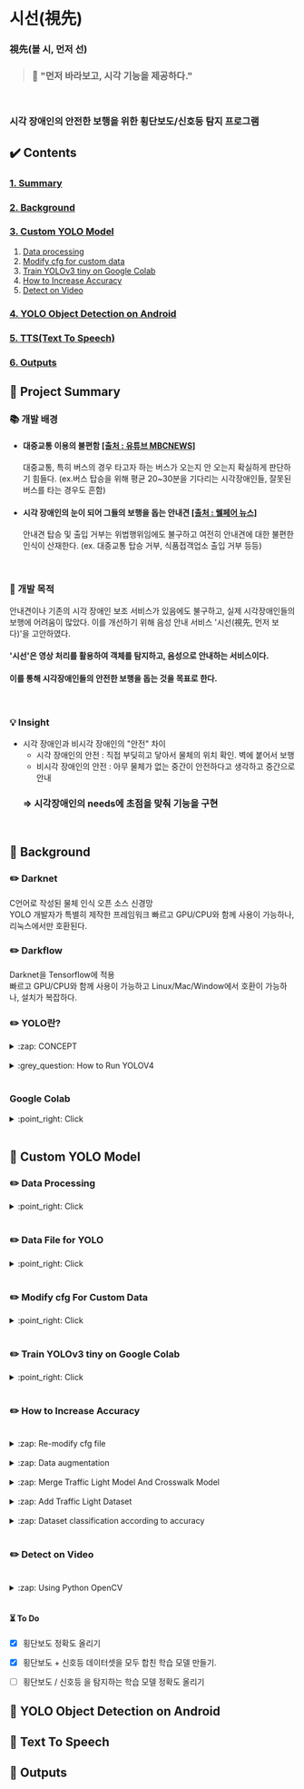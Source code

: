 



# 시선(視先)

###  視先(볼 시, 먼저 선) 
> ### :loudspeaker: "먼저 바라보고, 시각 기능을 제공하다."
<br>

### 시각 장애인의 안전한 보행을 위한 횡단보도/신호등 탐지 프로그램

## :heavy_check_mark: Contents
###  [1. Summary](#pushpin-project-summary)
### [2. Background](#pushpin-background)
### [3. Custom YOLO Model](#pushpin-custom-yolo-model)
1. [Data processing](#pencil2-data-processing)
2. [Modify cfg for custom data](#pencil2-modify-cfg-for-custom-data)
3. [Train YOLOv3 tiny on Google Colab](#pencil2-train-yolov3-tiny-on-google-colab)
4. [How to Increase Accuracy](#pencil2-how-to-increase-accuracy)
5. [Detect on Video](#pencil2-detect-on-video)
### [4. YOLO Object Detection on Android](#pushpin-yolo-object-detection-on-android)
### [5. TTS(Text To Speech)](#pushpin-text-to-speech)
### [6. Outputs](#pushpin-outputs)

## :pushpin: Project Summary

### :books: 개발 배경
- #### 대중교통 이용의 불편함 [[출처 : 유튜브 MBCNEWS]](https://youtu.be/saoX-lR-iJ0)
	대중교통, 특히 버스의 경우 타고자 하는 버스가 오는지 안 오는지 확실하게 판단하기 힘들다.
	(ex.버스 탑승을 위해 평균 20~30분을 기다리는 시각장애인들, 잘못된 버스를 타는 경우도 흔함)

- #### 시각 장애인의 눈이 되어 그들의 보행을 돕는 안내견 [[출처 : 웰페어 뉴스]](https://www.welfarenews.net/news/articleView.html?idxno=71314)
	안내견 탑승 및 출입 거부는 위법행위임에도 불구하고 여전히 안내견에 대한 불편한 인식이 산재한다.
	(ex. 대중교통 탑승 거부, 식품접객업소 출입 거부 등등)
<br>

### :pencil: 개발 목적
안내견이나 기존의 시각 장애인 보조 서비스가 있음에도 불구하고, 실제 시각장애인들의 보행에 어려움이 많았다. 이를 개선하기 위해 음성 안내 서비스 '시선(視先, 먼저 보다)'을 고안하였다.
#### **'시선'은 영상 처리를 활용하여 객체를 탐지하고, 음성으로 안내하는 서비스이다.**
#### 이를 통해 시각장애인들의 안전한 보행을 돕는 것을 목표로 한다.
<br>

### :bulb: Insight 
- 시각 장애인과 비시각 장애인의 "안전" 차이
	- 시각 장애인의 안전  : 직접 부딪히고 닿아서 물체의 위치 확인. 벽에 붙어서 보행
	- 비시각 장애인의 안전 : 아무 물체가 없는 중간이 안전하다고 생각하고 중간으로 안내
	### ⇒ **시각장애인의 needs에 초점을 맞춰 기능을 구현**
<br>

## :pushpin: Background

### :pencil2: Darknet

C언어로 작성된 물체 인식 오픈 소스 신경망<br>
YOLO 개발자가 특별히 제작한 프레임워크
빠르고  GPU/CPU와 함께 사용이 가능하나, 리눅스에서만 호환된다.

### :pencil2: Darkflow

Darknet을 Tensorflow에 적용<br>
빠르고 GPU/CPU와 함께 사용이 가능하고 Linux/Mac/Window에서 호환이 가능하나,
설치가 복잡하다.

### :pencil2: YOLO란?
<details>
<summary> :zap: CONCEPT</summary>
<br>

### **"darknet을 통해 학습된 신경망"**  
이전 탐지 시스템은 classifier나 localizer를 사용해 탐지를 수행한다.<br>
하지만 YOLO는 하나의 신경망을 전체 이미지에 적용한다.<br>
이 신경망은 이미지를 영역으로 분할하고 각 영역의 Bounding Box와 확률을 예측한다.<br>
이런 Bounding Box는 예측된 확률에 의해 가중치가 적용된다.<br>

</div>
</details>
<br>

<details>
<summary> :grey_question: How to Run YOLOV4 </summary>
<br> 

## :fire: Run YOLOv4

1) dark net의 weight ⇒ yolov4.weights 으로 변환하는 과정.    

	```
	# Convert darknet weights to tensorflow
	## yolov4  버전
	python save_model.py --weights ./data/yolov4.weights --output ./checkpoints/yolov4-416 --input_size 416 --model yolov4 

	## yolov4-tiny 버전
	python save_model.py --weights ./data/yolov4-tiny.weights --output ./checkpoints/yolov4-tiny-416 --input_size 416 --model yolov4 --tiny
	```
2) object detection이 잘 되는 지 확인하기	  
	```
	# Run demo tensorflow
	python detect.py --weights ./checkpoints/yolov4-416 --size 416 --model yolov4 --image ./data/kite.jpg

	python detect.py --weights ./checkpoints/yolov4-tiny-416 --size 416 --model yolov4 --image ./data/kite.jpg --tiny
	```
3) 결과  
   <image src="https://github.com/kairess/tensorflow-yolov4-tflite/raw/master/result.png" width="90%">
  
   <image src="https://user-images.githubusercontent.com/34594339/89185473-3f998f00-d5d5-11ea-99f7-45c37f85e8f0.png" width="90%">  
  
	 #### ⇒ yolov4 weight (위) / yolo4-tiny (아래)  
	 #### 속도는 tiny가 훨씬 빠르다.  

#### :x:  YOLOV4를 이용해 커스텀 데이터 셋을 만들려고 하였으나, YOLOV3를 이용한 정확도가 훨씬 높아 YOLOV3-tiny를 사용하기로 함.

 <br>
</div>
</details>
<br>


### Google Colab

<details>
<summary> :point_right: Click </summary>
<br>

#### yolo를 노트북에서도 사용하기 위해서는 **GPU를 사용해야 한다.**   
#### 이를 위해서 Google에서 지원하는 Colab을 이용해 yolo를 구동시킬 수 있다.  

<br>

#### Colab을 세션을 12시간만 유지시켜주기 때문에 저장이 불가하다. <br>
#### ⇒  구글 드라이브에 데이터를 저장해 놓고 마운트 해서 쓸 수 있다

<br>

#### :bulb: Colab 런타임 장시간 세션 유지하기
    function ClickConnect() { // 백엔드를 할당하지 못했습니다. // GPU이(가) 있는 백엔드를 사용할 수 없습니다. 가속기가 없는 런타임을 사용하시겠습니까? // 취소 버튼을 찾아서 클릭 var buttons = document.querySelectorAll("colab-dialog.yes-no-dialog paper-button#cancel"); buttons.forEach(function(btn) { btn.click(); }); console.log("1분마다 자동 재연결"); document.querySelector("#top-toolbar > colab-connect-button").click(); } setInterval(ClickConnect,1000*60);  

F12를 눌러 자바 스크립트 창에 입력해주면 된다.<br>
  

#### :bulb: 주피터 노트북이 명령 프롬트에서 입력한  것처럼  처리하는 명령어  
   - `` !`` :  쉘이 끝나면 유지 되지 않음
   - ``%`` : 쉘이 끝난 후에도 계속 유지
	   
#### <실행 화면>

<image src="https://user-images.githubusercontent.com/34594339/89725910-db9d1d80-da4f-11ea-88bf-8ab79c47a555.png" width="80%">  

</div>
</details>
<br>

## :pushpin: Custom YOLO Model

### :pencil2: Data Processing
<details>
<summary>  :point_right: Click </summary>

### :mag_right: 신호등 데이터셋  : [[AI Hub]](http://www.aihub.or.kr/aidata/136)
  신호등이 있는 사진과 Bounding Box가 되어있는 xml파일을 받았으나, 
:warning: **보행등과 차량등이 분류가 되어있지 않다**:warning:  는 문제점이 발생하였다. 

### :bulb: 해결방안  
  1) 우선적으로 데이터 셋에 신호등이 다 있는 것도 아니기 때문에 1차적으로 신호등을 찾아준다.  
  ⇒ 신호등 label을 갖는 사진을 분류한다는 의미  
  
  2) label을 확인함과 동시에 신호등 사진을 띄운다. 그 사진속에 있는 신호등이 보행등이라면 저장, 차량등이라면 저장하지 않고 넘어간다.  
  
  3) 사진을 저장하는 경우에 label 데이터는 가공이 필요하다.  
  현재 AI hub에서 제공되는 Bounding Box  좌표 ⇒ (좌상단 x, 좌상단 y, 우하단 x, 우하단 y좌표)  

### :point_right: [Explore Labeling folder](https://github.com/bosl95/Seesun/tree/master/Labeling)

</div>
</details>
<br>

### :pencil2: Data File for YOLO
<details>
<summary>  :point_right: Click </summary>

#### :page_with_curl: ```obj.data``` : 학습을 위한 내용이 담긴 파일  
   - classes 개수  
   - train.txt와 valid.txt의 경로  
   - obj.names의 경로  
   - weight을 저장할 폴더의 경로  
####  :page_with_curl: ``obj.cfg`` : 모델 구조 및 train과 관련된 설정이 들어있는 파일  
   - batch 및  subdivisions 사이즈(Cuda memory 관련), width 및 height 사이즈  
   - learning late, burn_in, max_batches,  policy, steps, scales 설정  
   - filter : (4+1+class수) * 3  
   - classes  
   - anchors 및 mask 설정  
#### :page_with_curl: ``weight``  : 미리 트레이닝된 모델 또는 darknet53.conv.74 등의 가중치 파일
#### :page_with_curl: ``obj.names`` : annotation에 포함되어있는 라벨링 이름 목록. 검출하고자 하는 목록  
#### :page_with_curl: ``train.txt`` : 학습시킬 이미지들의 경로들이 담긴 리스트  
#### :page_with_curl: ``valid.txt`` : 학습 시 validation 할 이미지들의 경로들이 담긴 리스트  
 
</div>
</details>
<br>

### :pencil2: Modify cfg For Custom Data
<details>
<summary>  :point_right: Click </summary>
<br>

#### :zap: cfg 설정  
   
   <image src="https://user-images.githubusercontent.com/34594339/89791590-7b48d180-db5e-11ea-9c98-5e67e557fc33.png" width="100%"><br>

<br>
:small_blue_diamond: max_batches = number of classes * 2000 <br>
:small_blue_diamond: steps = max_batches의 80%, max_batches의 90%<br>
<br>
  
#### :zap: anchor 계산  
   
   <image src="https://user-images.githubusercontent.com/34594339/89791801-b9de8c00-db5e-11ea-9e7a-b9e63bdbe049.png" width="100%">
   

### :information_source: Source
<details>
<summary>  :point_right: How To set cfg File </summary>
<br>

:fire: [https://murra.tistory.com/115](https://murra.tistory.com/115)<br>
:round_pushpin: [https://keyog.tistory.com/22](https://keyog.tistory.com/22)  <br>
:round_pushpin: [https://eehoeskrap.tistory.com/370](https://eehoeskrap.tistory.com/370)<br>
:round_pushpin: [https://codingzzangmimi.tistory.com/76](https://codingzzangmimi.tistory.com/76) <br>
:round_pushpin: [https://go-programming.tistory.com/160](https://go-programming.tistory.com/160)<br>
 :round_pushpin: [https://github.com/AlexeyAB/darknet#how-to-train-to-detect-your-custom-objects](https://github.com/AlexeyAB/darknet#how-to-train-to-detect-your-custom-objects)  

</div>
</details>
<br>

</div>
</details>
<br>

### :pencil2: Train YOLOv3 tiny on Google Colab

<details>
<summary>  :point_right: Click </summary>
<br>

###  :fire: train custom data

	!./darknet detector train custom/custom.data custom/custom_yolov4-tiny.cfg custom/yolov4-tiny.conv.29 -dont_show 

- 원래 map과 loss에 대한 그래프가 나오는데 코랩의 리눅스 상에서는 볼 수 없는 듯하다.<br>
  에러가 나기 때문에 dont_show를 추가해 보지 않는 것으로 처리해준다. <br>
   
#### :page_with_curl: yolov3-tiny.conv.15 : pre-train된 weight<br>
 [Fine-Tuning](https://eehoeskrap.tistory.com/186)을 하고 싶을 떄 마지막 레이어를 삭제하고 모델 파일과 가중치 파일을 이용하여 darknet53.conv.74 처럼 가중치 파일을 생성 할 수도 있다.
  
  
	./darknet partial cfg / yolov3-tiny.cfg yolov3-tiny.weights yolov3-tiny.conv.15 15

###  :fire: detect custom model

	!./darknet detector test custom/custom.data custom/custom_yolov4-tiny.cfg custom_yolov4-tiny_last.weights -thresh 0.25 -dont_show -ext_output < custom/train.txt > result.txt  

:x: tarin.txt에 있는 이미지의 경로를 읽어오지 못한다는 에러 발생<br>

#### ⇒ 경로가 제대로 설정 되어 있음에도 에러가 발생한다면,<br>
#### 1. 절대 경로로 재설정
#### 2. 리눅스상에서 읽을 수 있는 포맷으로 변환 ( module : dos2unix )

	!apt-get install dos2unix   
	!dos2unix custom/train.txt  # to linux format

</div>
</details>
<br>  

### :pencil2: How to Increase Accuracy

<br>
<details>
<summary> :zap: Re-modify cfg file </summary>

#### :black_nib: width랑 height가 클수록 정확도는 올라간다.
<br>

#### :black_nib: batch_nomalize는 1로 설정되어있는데, 이 말은 안 쓰겠다는 소리
#### 	 값을 높여서 정확도를 높이려고 했으나 정확도가 올라가진 않음
<br>

#### :black_nib:  subdivisions은 8인 경우 실행되지 않았다. 16으로 설정한 경우에만 실행
<br>

#### :black_nib:  cfg 값을 변경해줄때마다 anchor 값 또한 변경되었다. ⇒  재설정 필요.
<br>

#### :black_nib: YOLOv4 사용

</div>
</details>
<br>

<details>
<summary> :zap: Data augmentation </summary>
<br>

<details>
<summary> :zap:  step 1</summary>
<br>

#### :black_nib:  Hub에서 받은 데이터 셋 중 신호등이 정면에서 보이는 경우 (시각 장애인이 횡단보도 정면에 서있는 경우 신호등을 인식해야한다고 생각) 라벨링을 하였다. (약 900장)
#### 이때 횡단보도 길이가 먼 경우를 고려하여 멀리 있는 신호등도 라벨링을 해주었다.
#### ⇒ YOLOv4를 사용하여 정확도가 30% 정도로 현저히 떨어지는 인식률이 나타났다.

</div>
</details>
<br>

<details>
<summary> :zap:  step 2</summary>
<br>

#### :black_nib:  낮은 인식률이 1차 시도에서 했던 데이터셋의 라벨링이 잘못 되었다고 판단<br>
#### 좀 더 잘 정제된 횡단보도 데이터 셋을 학습시키면서 원인을 찾고자하였다. 
하지만 횡단보도 데이터셋을 이용해 yoloV4를 이용한 학습이 여전히 낮은 인식률을 보여줬다.
또한 cfg 설정을 바꿔보는 방법으로 학습을 시켜보았지만 별 소용이 없어, YOLOv3-tiny를 사용해보았다.
⇒ 이때 yolov4가 원인임을 발견.
#### :black_nib: yolov4 대신 **yolov3-tiny**를 이용하여 학습 시키니 정확도가 훨씬 높게 나타났다.
#### (accuracy 30%  ==> 60% 이상으로 올라갔다.)

<image src="https://user-images.githubusercontent.com/34594339/90633401-f138f100-e260-11ea-8d70-d78506eb1e76.png" width="90%">
	
</div>
</details>
<br>

<details>
<summary> :zap:  step 3</summary>
<br>

#### 횡단보도가 yolov3-tiny를 이용하여 60% 이상의 인식률을 보였고, 
#### :black_nib: 신호등 데이터셋 또한 다시 라벨링하여 가까운 위치에 있는 신호등 데이터셋만 라벨링을 다시 하였다.
	
#### :black_nib: 새로 정제한 신호등 데이터 셋과 YoloV3-tiny를 이용하여 학습 시도
	
<image src="https://user-images.githubusercontent.com/34594339/90770202-61f90f80-e32c-11ea-9086-43e0d3269b24.png" width="90%">

#### :black_nib:  500 여장 정도의  이미지로 50%의 인식률을 보여줬다.

#### :black_nib: 훈련된 위의 weight를 1차 시도의 데이터 셋까지 추가하여 학습 시도
####  ⇒ 48%로  정확도가 떨어졌다. 멀리 있는 신호등 사진의 데이터 셋은 오히려 인식의 정확도를 낮추는 것 같다.

</div>
</details>
<br>

<details>
<summary> :zap:  step 4</summary>
<br>

#### :black_nib: 정확도를 더 올리기 위해  width, height를 608로 설정.
#### :black_nib: anchor도 재정의하여 실행하였으나 
	
<image src="https://user-images.githubusercontent.com/34594339/91044260-f676b100-e64f-11ea-81f7-50fc95d95e30.png" width="80%">

#### :black_nib: 메모리 초과가 발생했다. <br>
#### ⇒ batch의 크기를 조금 줄여주고, subdivision의 크기를 키워주면 된다고 함. <br>
#### (batch : 64, 32, 16 ...  / subdivision : 8, 16, 32, .. )

</div>
</details>
<br>

<details>
<summary> :zap:  step 5</summary>
<br>

#### :black_nib: **batch=32 / subdivision=16으로 설정하여 재시도!**
	 
<image src="https://user-images.githubusercontent.com/34594339/91061321-fe8e1b00-e666-11ea-8cfe-24373780e5ea.png" width="80%">
	
#### :black_nib: 416 크기였을 때보다 낮은 정확도

</div>
</details>
<br>

<details>
<summary> :zap:  step 6</summary>
<br>

#### :black_nib: flip : 좌우 구별 감지를 이용. 정확도를 높이는 방법.
#### :black_nib: max_batches = 5200 </br>
#### :black_nib: width, height = 416, 416 </br>
#### :black_nib: steps=4000,4500 </br>

<image src="https://user-images.githubusercontent.com/34594339/91108707-aaf5ee80-e6b3-11ea-9bf6-8eeac227eb68.png" width="80%">

#### :black_nib: max batches를 올려서 학습한 결과 정확도가 70% 까지 올라갔다.

</div>
</details>
<br>

</div>
</details>
<br>

<details>
<summary> :zap: Merge Traffic Light Model And Crosswalk Model</summary>
<br>

 - [x] 만들어놓은 신호등 데이터셋으로 학습 다시 시켜보기 
 - [x] 예지가 만들어놓은 신호등 데이터셋으로 학습 다시 시켜보기
	- 미리 학습시켜놓았던 weight 파일(정확도 53%)에  남은 데이터 파일을 학습시켜보았다.
		⇒ 정확도가 45%로 약 10%가 내려갔다.
- [x] 모든 데이터셋을 합쳐서 처음부터 학습시켜보기

	<image src="https://user-images.githubusercontent.com/34594339/90980085-26f91500-e594-11ea-8208-56fa07f77410.png" width="76%">

	:black_nib: **45% ⇒ 54%로 상승. <br>
	:black_nib:	똑같은 데이터임에도 불구하고 처음부터 다시 학습시키니 정확도가 제대로 상승하는 것을 확인할 수 있었다.**
<br>
</div>
</details>

<br>
<details>
<summary> :zap: Add Traffic Light Dataset</summary>
<br>

#### :black_nib: 첫번째 시도
 횡단보도 데이터셋 + AI Hub 데이터셋 전부 : :x: 초반에 터짐 / 아예 안됨 :x: <br>
 cfg 설정 등을 바꿔보면서 or  데이터셋을 로컬에 다운,  구글 드라이브에 재업로드 (구글 드라이브 상의 문제로 인한)


#### :black_nib: 두번째 시도
신호등 원본 데이터 셋 + Bbox4는 원래 잘 됐었기 때문에 새로 추가한 Bbox들을 하나씩 빼보면서 학습을 실행<br>
⇒ 25, 30을 빼고 나니 학습이 되긴함.

#### :black_nib: 세번째 시도
BBox25/Bbox30 제외한 모든 데이터셋 학습 ⇒ 30분 남겨놓고 터졌다.

 ### ⇒ :warning: Colab 상의 문제로 밝혀졌다. 무료 버전을 사용하고 있는데, 12시간 이상의 과도한 GPU 사용하면 구글에서 자체적으로 세션을 중지시킨다고 한다. (~~무료 버전의 한계~~) 

#### :black_nib: 네번째 시도
신호등까지 추가 라벨링을 해준 횡단보도 원본 데이터셋만 학습<br>
 ⇒ 횡단보도 정확도 : 58.40 %
 ⇒ 신호등 정확도 : 47.38 %

#### :black_nib: 다섯번째 시도
커스텀 데이터셋만 (Bbox 전부, 25/30 여전히 안됨) : 둘다 20%대

<br>
</div>
</details>

<br>
<details>
<summary> :zap: Dataset classification according to accuracy</summary>
<br>

1. 횡단보도 데이터 셋 : 이미 라벨링 된 데이터 사용.
	 #### :black_nib: 이 데이터셋의 신호등은 라벨링이 되어있지 않아 일단 사용하지 않기로 함
2. #### :black_nib: 신호등 데이터셋 : **신호등만 보이도록 이미지를 자름**
	- Bbox1(AI hub) 
	- 구글링한 신호등 데이터 
	- 직접 찍은 동영상 라벨링

3. 라벨 :  [cross walk, traffic light]<br>
	 #### :black_nib:  [cross walk, red light, green light, black]으로 바꿈
4. 폴더 분류 
	-  Clear(확실)
	-  neutral(중간) : 빛 번짐 없음. 형체가 확실한데 거리가 가깝고 빛번짐 살짝 허용함 (빛번짐이 심하면은 3번으로)    
	- ambiguous(애매) : 거리가 일정이상 멀어졌다고 생각이 들면 형체와 상관없이 3번 빛은 번졌는데 거리가 가깝고 박스 형체가 보이는 경우는 OK
5. 신호등 라벨링 범위
	- #### :black_nib: 어떤 신호등이든 빨간불/파란불  2칸만 라벨링
	- #### :black_nib: 화살표는 라벨링 하지 않음
	- #### :black_nib: 숫자도 라벨링 하지 않음.

	
		<image src="https://user-images.githubusercontent.com/34594339/91948589-dbd0c600-ed3a-11ea-97f5-a894caba618e.png" width="80%">


#### :black_nib: 결과 : 횡단보도 인식은 매우 잘됨. 그러나 신호등을 거의 잡지 못함 
#### :black_nib: 신호등이 매우 크게 잡힌 상태로 라벨링 되었기 때문인듯함.

<br>

### 이 이후부터는 [Data Augmentation](https://github.com/bosl95/Seesun/blob/master/Data%20augmentation)에 정리

<br>
</div>
</details>
<br>

### :pencil2: Detect on Video
<br>

<details>
<summary> :zap: Using Python OpenCV </summary>
<br>

#### 파이썬의  OpenCV를 사용하기 위해 Darknet 모델을 Keras 모델로 변환

[link](https://github.com/bosl95/Seesun/tree/master/Detect)

<br>
</div>
</details>
<br>

#### :hourglass_flowing_sand: To Do
- [x] 횡단보도 정확도 올리기 
- [x] 횡단보도 + 신호등 데이터셋을 모두 합친 학습 모델 만들기.
- [ ]  횡단보도 / 신호등 을 탐지하는 학습 모델 정확도 올리기


## :pushpin: YOLO Object Detection on Android

## :pushpin: Text To Speech

## :pushpin: Outputs
